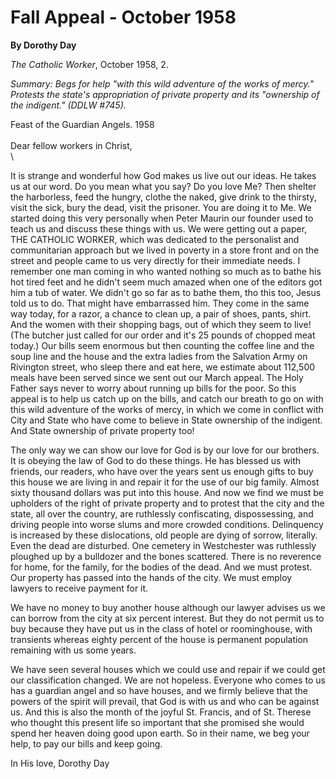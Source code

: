 Fall Appeal - October 1958
==========================

**By Dorothy Day**

*The Catholic Worker*, October 1958, 2.

*Summary: Begs for help "with this wild adventure of the works of
mercy." Protests the state's appropriation of private property and its
"ownership of the indigent." (DDLW \#745).*

Feast of the Guardian Angels. 1958\
 \
 Dear fellow workers in Christ,\
 \

It is strange and wonderful how God makes us live out our ideas. He
takes us at our word. Do you mean what you say? Do you love Me? Then
shelter the harborless, feed the hungry, clothe the naked, give drink to
the thirsty, visit the sick, bury the dead, visit the prisoner. You are
doing it to Me. We started doing this very personally when Peter Maurin
our founder used to teach us and discuss these things with us. We were
getting out a paper, THE CATHOLIC WORKER, which was dedicated to the
personalist and communitarian approach but we lived in poverty in a
store front and on the street and people came to us very directly for
their immediate needs. I remember one man coming in who wanted nothing
so much as to bathe his hot tired feet and he didn't seem much amazed
when one of the editors got him a tub of water. We didn't go so far as
to bathe them, tho this too, Jesus told us to do. That might have
embarrassed him. They come in the same way today, for a razor, a chance
to clean up, a pair of shoes, pants, shirt. And the women with their
shopping bags, out of which they seem to live! (The butcher just called
for our order and it's 25 pounds of chopped meat today.) Our bills seem
enormous but then counting the coffee line and the soup line and the
house and the extra ladies from the Salvation Army on Rivington street,
who sleep there and eat here, we estimate about 112,500 meals have been
served since we sent out our March appeal. The Holy Father says never to
worry about running up bills for the poor. So this appeal is to help us
catch up on the bills, and catch our breath to go on with this wild
adventure of the works of mercy, in which we come in conflict with City
and State who have come to believe in State ownership of the indigent.
And State ownership of private property too!

The only way we can show our love for God is by our love for our
brothers. It is obeying the law of God to do these things. He has
blessed us with friends, our readers, who have over the years sent us
enough gifts to buy this house we are living in and repair it for the
use of our big family. Almost sixty thousand dollars was put into this
house. And now we find we must be upholders of the right of private
property and to protest that the city and the state, all over the
country, are ruthlessly confiscating, dispossessing, and driving people
into worse slums and more crowded conditions. Delinquency is increased
by these dislocations, old people are dying of sorrow, literally. Even
the dead are disturbed. One cemetery in Westchester was ruthlessly
ploughed up by a bulldozer and the bones scattered. There is no
reverence for home, for the family, for the bodies of the dead. And we
must protest. Our property has passed into the hands of the city. We
must employ lawyers to receive payment for it.

We have no money to buy another house although our lawyer advises us we
can borrow from the city at six percent interest. But they do not permit
us to buy because they have put us in the class of hotel or
roominghouse, with transients whereas eighty percent of the house is
permanent population remaining with us some years.

We have seen several houses which we could use and repair if we could
get our classification changed. We are not hopeless. Everyone who comes
to us has a guardian angel and so have houses, and we firmly believe
that the powers of the spirit will prevail, that God is with us and who
can be against us. And this is also the month of the joyful St. Francis,
and of St. Therese who thought this present life so important that she
promised she would spend her heaven doing good upon earth. So in their
name, we beg your help, to pay our bills and keep going.

In His love, Dorothy Day
